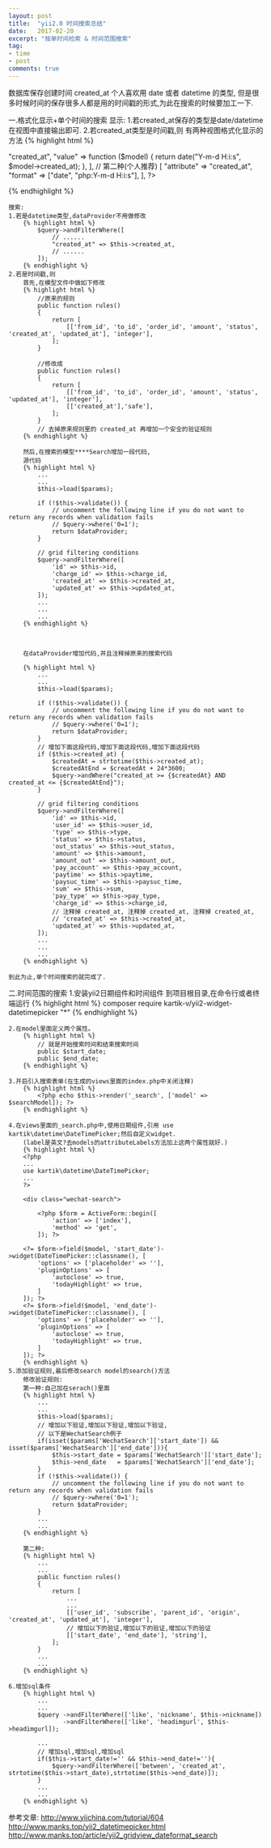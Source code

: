 ```yaml
---
layout: post
title:  "yii2.0 时间搜索总结"
date:   2017-02-20
excerpt: "按单时间检索 & 时间范围搜索"
tag:
- time
- post
comments: true
---
```

数据库保存创建时间 created_at 个人喜欢用 date 或者 datetime 的类型,
但是很多时候时间的保存很多人都是用的时间戳的形式,为此在搜索的时候要加工一下.

一.格式化显示+单个时间的搜索
显示:
1.若created_at保存的类型是date/datetime 在视图中直接输出即可.
2.若created_at类型是时间戳,则
有两种视图格式化显示的方法
{% highlight html %}
<?php
// 第一种
[
    "attribute" => "created_at",
    "value" => function ($model) {
        return date("Y-m-d H:i:s", $model->created_at);
    },
],
// 第二种(个人推荐)
[
    "attribute" => "created_at",
    "format" => ["date", "php:Y-m-d H:i:s"],
],
?>
{% endhighlight %}

	搜索:
	1.若是datetime类型,dataProvider不用做修改
		{% highlight html %}
			$query->andFilterWhere([
			    // ......
			    "created_at" => $this->created_at,
			    // ......
			]);
		{% endhighlight %}
	2.若是时间戳,则
		首先,在模型文件中做如下修改
		{% highlight html %}
			//原来的规则
		    public function rules()
		    {
		        return [
		            [['from_id', 'to_id', 'order_id', 'amount', 'status', 'created_at', 'updated_at'], 'integer'],
		        ];
		    }

		    //修改成
		    public function rules()
		    {
		        return [
		            [['from_id', 'to_id', 'order_id', 'amount', 'status', 'updated_at'], 'integer'],
		            [['created_at'],'safe'],
		        ];
		    }
		    // 去掉原来规则里的 created_at 再增加一个安全的验证规则
	    {% endhighlight %}

		然后,在搜索的模型****Search增加一段代码,
		源代码
		{% highlight html %}
			...
			...
	        $this->load($params);

	        if (!$this->validate()) {
	            // uncomment the following line if you do not want to return any records when validation fails
	            // $query->where('0=1');
	            return $dataProvider;
	        }

	        // grid filtering conditions
	        $query->andFilterWhere([
	            'id' => $this->id,
	            'charge_id' => $this->charge_id,
	            'created_at' => $this->created_at,
	            'updated_at' => $this->updated_at,
	        ]);
	        ...
	        ...
	        ...
	    {% endhighlight %}



		在dataProvider增加代码,并且注释掉原来的搜索代码

		{% highlight html %}
			...
			...
	        $this->load($params);

	        if (!$this->validate()) {
	            // uncomment the following line if you do not want to return any records when validation fails
	            // $query->where('0=1');
	            return $dataProvider;
	        }
	        // 增加下面这段代码,增加下面这段代码,增加下面这段代码
	        if ($this->created_at) {
	            $createdAt = strtotime($this->created_at);
	            $createdAtEnd = $createdAt + 24*3600;
	            $query->andWhere("created_at >= {$createdAt} AND created_at <= {$createdAtEnd}");
	        }

	        // grid filtering conditions
	        $query->andFilterWhere([
	            'id' => $this->id,
	            'user_id' => $this->user_id,
	            'type' => $this->type,
	            'status' => $this->status,
	            'out_status' => $this->out_status,
	            'amount' => $this->amount,
	            'amount_out' => $this->amount_out,
	            'pay_account' => $this->pay_account,
	            'paytime' => $this->paytime,
	            'paysuc_time' => $this->paysuc_time,
	            'sum' => $this->sum,
	            'pay_type' => $this->pay_type,
	            'charge_id' => $this->charge_id,
	            // 注释掉 created_at, 注释掉 created_at, 注释掉 created_at,
	            // 'created_at' => $this->created_at,
	            'updated_at' => $this->updated_at,
	        ]);
			...
			...
			...
	    {% endhighlight %}

	到此为止,单个时间搜索的就完成了.

二.时间范围的搜索
	1.安装yii2日期组件和时间组件
	 到项目根目录,在命令行或者终端运行
		{% highlight html %}
			composer require kartik-v/yii2-widget-datetimepicker "*"
	    {% endhighlight %}

	2.在model里面定义两个属性。
		{% highlight html %}
			// 就是开始搜索时间和结束搜索时间
			public $start_date;
			public $end_date;
	    {% endhighlight %}

	3.开启引入搜索表单(在生成的views里面的index.php中关闭注释)
		{% highlight html %}
			<?php echo $this->render('_search', ['model' => $searchModel]); ?>
	    {% endhighlight %}

	4.在views里面的_search.php中,使用日期组件,引用 use kartik\datetime\DateTimePicker;然后自定义widget.
		(label是英文?去models的attributeLabels方法加上这两个属性就好.)
		{% highlight html %}
		<?php
		...
		use kartik\datetime\DateTimePicker;
		...
		?>

		<div class="wechat-search">

		    <?php $form = ActiveForm::begin([
		        'action' => ['index'],
		        'method' => 'get',
		    ]); ?>

		<?= $form->field($model, 'start_date')->widget(DateTimePicker::classname(), [
		    'options' => ['placeholder' => ''],
		    'pluginOptions' => [
		        'autoclose' => true,
		        'todayHighlight' => true,
		    ]
		]); ?>
		<?= $form->field($model, 'end_date')->widget(DateTimePicker::classname(), [
		    'options' => ['placeholder' => ''],
		    'pluginOptions' => [
		        'autoclose' => true,
		        'todayHighlight' => true,
		    ]
		]); ?>
	    {% endhighlight %}
	5.添加验证规则,最后修改search model的search()方法
		修改验证规则:
		第一种:自己加在serach()里面
		{% highlight html %}
			...
			...
	        $this->load($params);
			// 增加以下验证,增加以下验证,增加以下验证,
			// 以下是WechatSearch例子
	        if(isset($params['WechatSearch']['start_date']) && isset($params['WechatSearch']['end_date'])){
	            $this->start_date = $params['WechatSearch']['start_date'];
	            $this->end_date   = $params['WechatSearch']['end_date'];
	        }
	        if (!$this->validate()) {
	            // uncomment the following line if you do not want to return any records when validation fails
	            // $query->where('0=1');
	            return $dataProvider;
	        }
	        ...
	        ...
	    {% endhighlight %}

	    第二种:
		{% highlight html %}
			...
			...
		    public function rules()
		    {
		        return [
		        	...
		        	...
		            [['user_id', 'subscribe', 'parent_id', 'origin', 'created_at', 'updated_at'], 'integer'],
					// 增加以下的验证,增加以下的验证,增加以下的验证
		            [['start_date', 'end_date'], 'string'],
		        ];
		    }
	        ...
	        ...
	    {% endhighlight %}

	6.增加sql条件
		{% highlight html %}
			...
			...
            $query ->andFilterWhere(['like', 'nickname', $this->nickname])
              	   ->andFilterWhere(['like', 'headimgurl', $this->headimgurl]);

			...
			// 增加sql,增加sql,增加sql
	        if($this->start_date!='' && $this->end_date!=''){
	            $query->andFilterWhere(['between', 'created_at', strtotime($this->start_date),strtotime($this->end_date)]);
	        }
	        ...
	        ...
	    {% endhighlight %}



参考文章:
http://www.yiichina.com/tutorial/604
http://www.manks.top/yii2_datetimepicker.html
http://www.manks.top/article/yii2_gridview_dateformat_search
